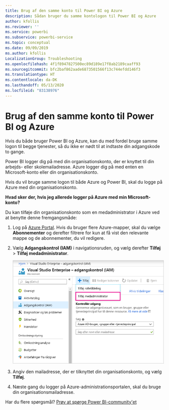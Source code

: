 ```yaml
---
title: Brug af den samme konto til Power BI og Azure
description: Sådan bruger du samme kontologon til Power BI og Azure
author: kfollis
ms.reviewer: ''
ms.service: powerbi
ms.subservice: powerbi-service
ms.topic: conceptual
ms.date: 09/09/2019
ms.author: kfollis
LocalizationGroup: Troubleshooting
ms.openlocfilehash: 4f1f8947827500ec89d189e17f8ab2189caaff93
ms.sourcegitcommit: bfc2baf862aade6873501566f13c744efdd146f3
ms.translationtype: HT
ms.contentlocale: da-DK
ms.lasthandoff: 05/13/2020
ms.locfileid: "83138976"
---
```

# <a name="using-the-same-account-for-power-bi-and-azure"></a>Brug af den samme konto til Power BI og Azure

Hvis du både bruger Power BI og Azure, kan du med fordel bruge samme logon til begge tjenester, så du ikke er nødt til at indtaste din adgangskode to gange.

Power BI logger dig på med din organisationskonto, der er knyttet til din arbejds- eller skolemailadresse.  Azure logger dig på med enten en Microsoft-konto eller din organisationskonto.

Hvis du vil bruge samme logon til både Azure og Power BI, skal du logge på Azure med din organisationskonto.

**Hvad sker der, hvis jeg allerede logger på Azure med min Microsoft-konto?**

Du kan tilføje din organisationskonto som en medadministrator i Azure ved at benytte denne fremgangsmåde:

1. Log på [Azure Portal](https://portal.azure.com/). Hvis du bruger flere Azure-mapper, skal du vælge **Abonnementer** og derefter filtrere for kun at få vist den relevante mappe og de abonnementer, du vil redigere.

1. Vælg **Adgangskontrol (IAM)** i navigationsruden, og vælg derefter **Tilføj** \> **Tilføj medadministrator**.

    ![Tilføj en medadministrator i Azure Portal](media/service-admin-how-to-use-the-same-account-as-azure/add-co-administrator.png)

1. Angiv den mailadresse, der er tilknyttet din organisationskonto, og vælg **Tilføj**.

1. Næste gang du logger på Azure-administrationsportalen, skal du bruge din organisationsmailadresse.

Har du flere spørgsmål? [Prøv at spørge Power BI-community'et](https://community.powerbi.com/)
